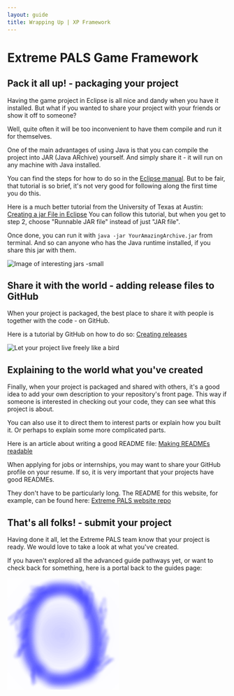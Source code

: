 ```yaml
---
layout: guide
title: Wrapping Up | XP Framework
---
```

# Extreme PALS Game Framework

## Pack it all up! - packaging your project

Having the game project in Eclipse is all nice and dandy when you have it installed.
But what if you wanted to share your project with your friends or show it off to someone?

Well, quite often it will be too inconvenient to have them compile and run it for themselves.

One of the main advantages of using Java is that you can compile the project into JAR (Java ARchive) yourself.
And simply share it - it will run on any machine with Java installed.

You can find the steps for how to do so in the [Eclipse manual][eclipse-manual].
But to be fair, that tutorial is so brief, it's not very good for following along the first time you do this.

Here is a much better tutorial from the University of Texas at Austin: [Creating a jar File in Eclipse][jar-tutorial]
You can follow this tutorial, but when you get to step 2, choose "Runnable JAR file" instead of just "JAR file".

Once done, you can run it with `java -jar YourAmazingArchive.jar` from terminal.
And so can anyone who has the Java runtime installed, if you share this jar with them.

![Image of interesting jars -small][jar-image]

## Share it with the world - adding release files to GitHub

When your project is packaged, the best place to share it with people is together with the code - on GitHub.

Here is a tutorial by GitHub on how to do so: [Creating releases][github-releases]

![Let your project live freely like a bird][bird-image]

## Explaining to the world what you've created

Finally, when your project is packaged and shared with others, it's a good idea to add your own description to your repository's front page.
This way if someone is interested in checking out your code, they can see what this project is about.

You can also use it to direct them to interest parts or explain how you built it.
Or perhaps to explain some more complicated parts.

Here is an article about writing a good README file: [Making READMEs readable][readme-article]

When applying for jobs or internships, you may want to share your GitHub profile on your resume.
If so, it is very important that your projects have good READMEs.

They don't have to be particularly long.
The README for this website, for example, can be found here: [Extreme PALS website repo][xp-repo]

## That's all folks! - submit your project

Having done it all, let the Extreme PALS team know that your project is ready.
We would love to take a look at what you've created.

If you haven't explored all the advanced guide pathways yet, or want to check back for something, here is a portal back to the guides page:

[![Portal to guide index page][portal-blue]](/guides/README)

[eclipse-manual]: https://help.eclipse.org/mars/index.jsp?topic=%2Forg.eclipse.jdt.doc.user%2Ftasks%2Ftasks-33.htm
[jar-tutorial]: https://www.cs.utexas.edu/~scottm/cs307/handouts/Eclipse%20Help/jarInEclipse.htm
[jar-image]: https://www.adventure-in-a-box.com/wp-content/uploads/2016/12/fairy-mason-jars-lanterns-2.jpg
[github-releases]: https://help.github.com/en/articles/creating-releases
[bird-image]: https://i.pinimg.com/736x/c4/e1/20/c4e1209354b3f6e3258a158aca52f89a.jpg
[readme-article]: https://github.com/18F/open-source-guide/blob/18f-pages/pages/making-readmes-readable.md
[xp-repo]: https://github.com/extreme-pals/extreme-pals.github.io
[portal-blue]: /assets/portal-blue.png